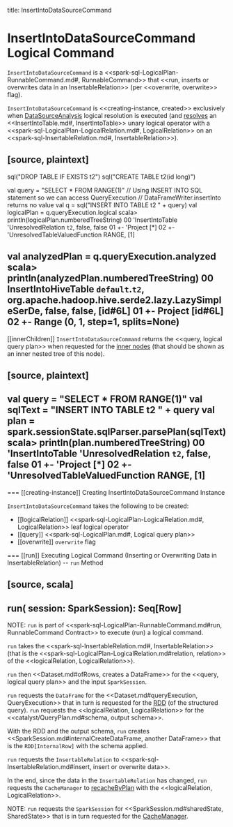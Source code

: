 title: InsertIntoDataSourceCommand

# InsertIntoDataSourceCommand Logical Command

`InsertIntoDataSourceCommand` is a <<spark-sql-LogicalPlan-RunnableCommand.md#, RunnableCommand>> that <<run, inserts or overwrites data in an InsertableRelation>> (per <<overwrite, overwrite>> flag).

`InsertIntoDataSourceCommand` is <<creating-instance, created>> exclusively when [DataSourceAnalysis](../logical-analysis-rules/DataSourceAnalysis.md) logical resolution is executed (and [resolves](../logical-analysis-rules/DataSourceAnalysis.md#InsertIntoTable-InsertableRelation) an <<InsertIntoTable.md#, InsertIntoTable>> unary logical operator with a <<spark-sql-LogicalPlan-LogicalRelation.md#, LogicalRelation>> on an <<spark-sql-InsertableRelation.md#, InsertableRelation>>).

[source, plaintext]
----
sql("DROP TABLE IF EXISTS t2")
sql("CREATE TABLE t2(id long)")

val query = "SELECT * FROM RANGE(1)"
// Using INSERT INTO SQL statement so we can access QueryExecution
// DataFrameWriter.insertInto returns no value
val q = sql("INSERT INTO TABLE t2 " + query)
val logicalPlan = q.queryExecution.logical
scala> println(logicalPlan.numberedTreeString)
00 'InsertIntoTable 'UnresolvedRelation `t2`, false, false
01 +- 'Project [*]
02    +- 'UnresolvedTableValuedFunction RANGE, [1]

val analyzedPlan = q.queryExecution.analyzed
scala> println(analyzedPlan.numberedTreeString)
00 InsertIntoHiveTable `default`.`t2`, org.apache.hadoop.hive.serde2.lazy.LazySimpleSerDe, false, false, [id#6L]
01 +- Project [id#6L]
02    +- Range (0, 1, step=1, splits=None)
----

[[innerChildren]]
`InsertIntoDataSourceCommand` returns the <<query, logical query plan>> when requested for the [inner nodes](../catalyst/TreeNode.md#innerChildren) (that should be shown as an inner nested tree of this node).

[source, plaintext]
----
val query = "SELECT * FROM RANGE(1)"
val sqlText = "INSERT INTO TABLE t2 " + query
val plan = spark.sessionState.sqlParser.parsePlan(sqlText)
scala> println(plan.numberedTreeString)
00 'InsertIntoTable 'UnresolvedRelation `t2`, false, false
01 +- 'Project [*]
02    +- 'UnresolvedTableValuedFunction RANGE, [1]
----

=== [[creating-instance]] Creating InsertIntoDataSourceCommand Instance

`InsertIntoDataSourceCommand` takes the following to be created:

* [[logicalRelation]] <<spark-sql-LogicalPlan-LogicalRelation.md#, LogicalRelation>> leaf logical operator
* [[query]] <<spark-sql-LogicalPlan.md#, Logical query plan>>
* [[overwrite]] `overwrite` flag

=== [[run]] Executing Logical Command (Inserting or Overwriting Data in InsertableRelation) -- `run` Method

[source, scala]
----
run(
  session: SparkSession): Seq[Row]
----

NOTE: `run` is part of <<spark-sql-LogicalPlan-RunnableCommand.md#run, RunnableCommand Contract>> to execute (run) a logical command.

`run` takes the <<spark-sql-InsertableRelation.md#, InsertableRelation>> (that is the <<spark-sql-LogicalPlan-LogicalRelation.md#relation, relation>> of the <<logicalRelation, LogicalRelation>>).

`run` then <<Dataset.md#ofRows, creates a DataFrame>> for the <<query, logical query plan>> and the input `SparkSession`.

`run` requests the `DataFrame` for the <<Dataset.md#queryExecution, QueryExecution>> that in turn is requested for the [RDD](../QueryExecution.md#toRdd) (of the structured query). `run` requests the <<logicalRelation, LogicalRelation>> for the <<catalyst/QueryPlan.md#schema, output schema>>.

With the RDD and the output schema, `run` creates <<SparkSession.md#internalCreateDataFrame, another DataFrame>> that is the `RDD[InternalRow]` with the schema applied.

`run` requests the `InsertableRelation` to <<spark-sql-InsertableRelation.md#insert, insert or overwrite data>>.

In the end, since the data in the `InsertableRelation` has changed, `run` requests the `CacheManager` to [recacheByPlan](../CacheManager.md#recacheByPlan) with the <<logicalRelation, LogicalRelation>>.

NOTE: `run` requests the `SparkSession` for <<SparkSession.md#sharedState, SharedState>> that is in turn requested for the [CacheManager](../SharedState.md#cacheManager).
